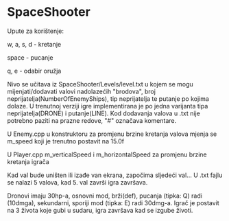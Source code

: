 # SpaceShooter

Upute za korištenje:

w, a, s, d - kretanje

space - pucanje

q, e - odabir oružja


Nivo se učitava iz SpaceShooter/Levels/level.txt  u kojem se mogu mijenjati/dodavati valovi nadolazećih "brodova", broj neprijatelja(NumberOfEnemyShips), tip neprijatelja te putanje po kojima dolaze. 
U trenutnoj verziji igre implementirana je po jedna varijanta tipa neprijatelja(DRONE) i putanje(LINE). 
Kod dodavanja valova u .txt nije potrebno paziti na prazne redove, "#" označava komentare.

U Enemy.cpp u konstruktoru za promjenu brzine kretanja valova mjenja se m_speed koji je trenutno postavit na 15.0f

U Player.cpp m_verticalSpeed i m_horizontalSpeed za promjenu brzine kretanja igrača

Kad val bude uništen ili izađe van ekrana, započima sljedeći val...   U .txt fajlu se nalazi 5 valova, kad 5. val završi igra završava.

Dronovi imaju 30hp-a, osnovni mod, brži(def), pucanja (tipka: Q) radi (10dmga), sekundarni, sporiji mod (tipka: E) radi 30dmg-a. Igrač je postavit na 3 života koje gubi u sudaru, igra završava kad se izgube životi.
